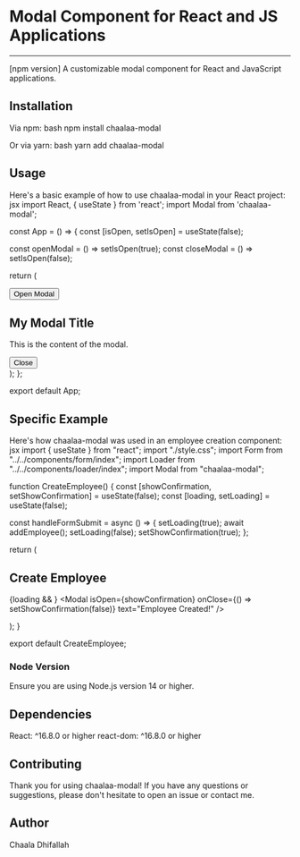 # Modal Component for React and JS Applications
----------------------------------------------------
[npm version]
A customizable modal component for React and JavaScript applications.
## Installation
Via npm:
bash
npm install chaalaa-modal

Or via yarn:
bash
yarn add chaalaa-modal

## Usage
Here's a basic example of how to use chaalaa-modal in your React project:
jsx
import React, { useState } from 'react';
import Modal from 'chaalaa-modal';

const App = () => {
  const [isOpen, setIsOpen] = useState(false);

  const openModal = () => setIsOpen(true);
  const closeModal = () => setIsOpen(false);

  return (
    <div>
      <button onClick={openModal}>Open Modal</button>
      <Modal isOpen={isOpen} onClose={closeModal} text="Hello, this is a modal!">
        <h2>My Modal Title</h2>
        <p>This is the content of the modal.</p>
        <button onClick={closeModal}>Close</button>
      </Modal>
    </div>
  );
};

export default App;

## Specific Example
Here's how chaalaa-modal was used in an employee creation component:
jsx
import { useState } from "react";
import "./style.css";
import Form from "../../components/form/index";
import Loader from "../../components/loader/index";
import Modal from "chaalaa-modal";

function CreateEmployee() {
  const [showConfirmation, setShowConfirmation] = useState(false);
  const [loading, setLoading] = useState(false);

  const handleFormSubmit = async () => {
    setLoading(true);
    await addEmployee();
    setLoading(false);
    setShowConfirmation(true);
  };

  return (
    <div className="create-employee-container">
      <h2 className="create-title">Create Employee</h2>
      <Form
        setShowConfirmation={setShowConfirmation}
        onSubmit={handleFormSubmit}
      />
      {loading && <Loader />}
      <Modal
        isOpen={showConfirmation}
        onClose={() => setShowConfirmation(false)}
        text="Employee Created!"
      />
    </div>
  );
}

export default CreateEmployee;

### Node Version
Ensure you are using Node.js version 14 or higher.
## Dependencies
React: ^16.8.0 or higher
react-dom: ^16.8.0 or higher
## Contributing
Thank you for using chaalaa-modal! If you have any questions or suggestions, please don't hesitate to open an issue or contact me.
## Author
Chaala Dhifallah